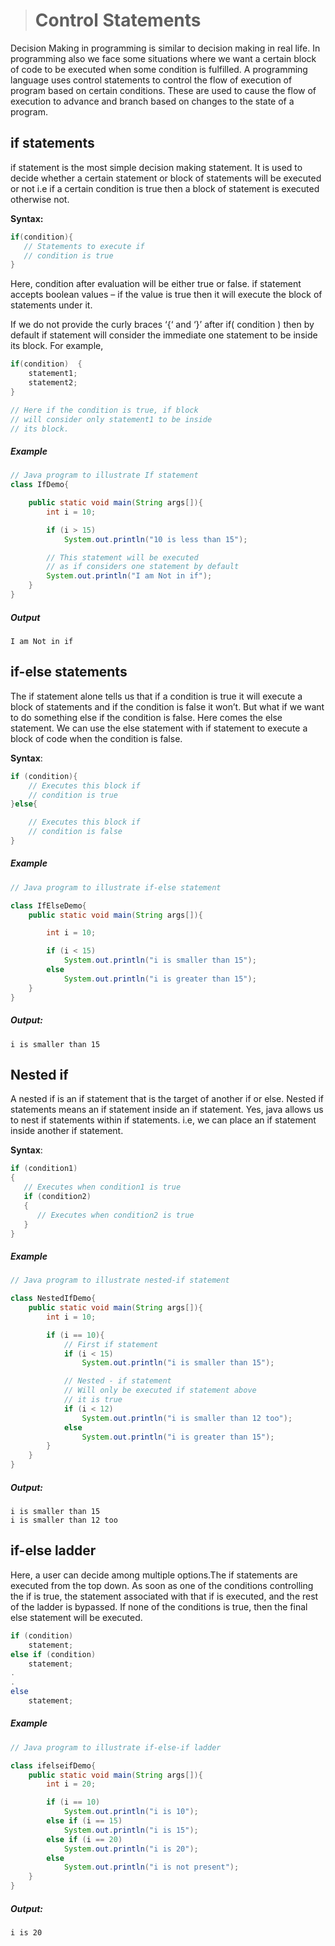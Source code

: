 ># Control Statements

Decision Making in programming is similar to decision making in real life. In programming also we face some situations where we want a certain block of code to be executed when some condition is fulfilled.
A programming language uses control statements to control the flow of execution of program based on certain conditions. These  are used to cause the flow of execution to advance and branch based on changes to the state of a program.


## if statements

if statement is the most simple decision making statement. It is used to decide whether a certain statement or block of statements will be executed or not i.e if a certain condition is true then a block of statement is executed otherwise not.

__Syntax:__

```java
if(condition){
   // Statements to execute if   
   // condition is true
}
```
Here, condition after evaluation will be either true or false. if statement accepts boolean values – if the value is true then it will execute the block of statements under it.

If we do not provide the curly braces ‘{‘ and ‘}’ after if( condition ) then by default if statement will consider the immediate one statement to be inside its block. For example,

```java
if(condition)  {   
    statement1;  
    statement2;   
}     

// Here if the condition is true, if block    
// will consider only statement1 to be inside    
// its block.
```

##### Example

```java
// Java program to illustrate If statement    
class IfDemo{

	public static void main(String args[]){
		int i = 10; 

		if (i > 15) 
			System.out.println("10 is less than 15"); 

		// This statement will be executed 
		// as if considers one statement by default 
		System.out.println("I am Not in if"); 
	} 
} 
```

##### Output

    I am Not in if

## if-else statements

The if statement alone tells us that if a condition is true it will execute a block of statements and if the condition is false it won’t. But what if we want to do something else if the condition is false. Here comes the else statement. We can use the else statement with if statement to execute a block of code when the condition is false.   

__Syntax__:
 
```java
if (condition){
    // Executes this block if
    // condition is true
}else{

    // Executes this block if
    // condition is false
} 
```

##### Example

```java
// Java program to illustrate if-else statement  

class IfElseDemo{
	public static void main(String args[]){

		int i = 10; 

		if (i < 15) 
			System.out.println("i is smaller than 15"); 
		else
			System.out.println("i is greater than 15"); 
	} 
}
```

##### Output:

	i is smaller than 15

## Nested if 

A nested if is an if statement that is the target of another if or else. Nested if statements means an if statement inside an if statement. Yes, java allows us to nest if statements within if statements. i.e, we can place an if statement inside another if statement.

__Syntax__:

```java
if (condition1) 
{
   // Executes when condition1 is true
   if (condition2) 
   {
      // Executes when condition2 is true
   }
}
```

##### Example

```java
// Java program to illustrate nested-if statement 

class NestedIfDemo{
	public static void main(String args[]){
		int i = 10; 

		if (i == 10){
			// First if statement 
			if (i < 15) 
				System.out.println("i is smaller than 15"); 

			// Nested - if statement 
			// Will only be executed if statement above 
			// it is true 
			if (i < 12) 
				System.out.println("i is smaller than 12 too"); 
			else
				System.out.println("i is greater than 15"); 
		} 
	} 
} 
```

##### Output:

	i is smaller than 15
	i is smaller than 12 too


## if-else ladder

Here, a user can decide among multiple options.The if statements are executed from the top down. As soon as one of the conditions controlling the if is true, the statement associated with that if is executed, and the rest of the ladder is bypassed. If none of the conditions is true, then the final else statement will be executed.

```java
if (condition)
    statement;
else if (condition)
    statement;
.
.
else
    statement;
```

##### Example

```java
// Java program to illustrate if-else-if ladder 

class ifelseifDemo{
	public static void main(String args[]){
		int i = 20; 

		if (i == 10) 
			System.out.println("i is 10"); 
		else if (i == 15) 
			System.out.println("i is 15"); 
		else if (i == 20) 
			System.out.println("i is 20"); 
		else
			System.out.println("i is not present"); 
	} 
} 
````

##### Output:

	i is 20